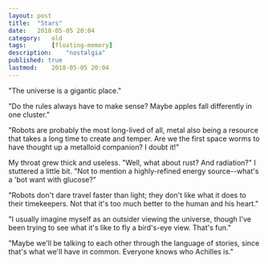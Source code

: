 ```yaml
---
layout: post
title: 	"Stars"
date:	2018-05-05 20:04
category:	old
tags:		[floating-memory] 
description: 	"nostalgia"
published: true
lastmod:	2018-05-05 20:04
---
```


"The universe is a gigantic place."

"Do the rules always have to make sense? Maybe apples fall differently in one cluster."

"Robots are probably the most long-lived of all, metal also being a resource that takes a long time to create and temper. Are we the first space worms to have thought up a metalloid companion? I doubt it!"

My throat grew thick and useless. "Well, what about rust? And radiation?" I stuttered a little bit. "Not to mention a highly-refined energy source--what's a 'bot want with glucose?"

"Robots don't dare travel faster than light; they don't like what it does to their timekeepers. Not that it's too much better to the human and his heart."

"I usually imagine myself as an outsider viewing the universe, though I've been trying to see what it's like to fly a bird's-eye view. That's fun."

"Maybe we'll be talking to each other through the language of stories, since that's what we'll have in common. Everyone knows who Achilles is."
